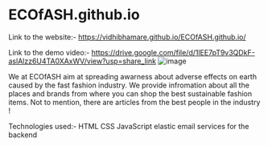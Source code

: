 # ECOfASH.github.io
Link to the website:- https://vidhibhamare.github.io/ECOfASH.github.io/

Link to the demo video:- https://drive.google.com/file/d/1lEE7pT9v3QDkF-aslAlzz6U4TA0XAxWV/view?usp=share_link
![image](https://user-images.githubusercontent.com/99887695/221419670-309b9e08-9450-450d-8fde-be48844480da.png)


We at ECOfASH aim at spreading awarness about adverse effects on earth caused by the fast fashion industry. We provide infromation about all the places and brands from where you can shop the best sustainable fashion items. Not to mention, there are articles from the best people in the industry !

Technologies used:-
HTML
CSS
JavaScript
elastic email services for the backend


